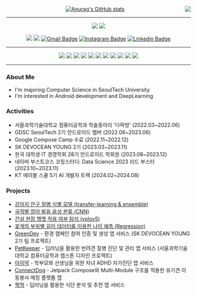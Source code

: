<!-- https://velog.io/@seondal/Github-Readme-%EA%BE%B8%EB%AF%B8%EA%B8%B0-%EC%B4%9D%EC%A0%95%EB%A6%AC#%EC%99%84%EC%84%B1 -->
<div align="center">
<img align="right" src="https://github-readme-stats.vercel.app/api/top-langs/?username=kang9366&hide=html&exclude_repo=kang9366.github.io,Android-Project,DL-Study,Data-Analysis,WebProgramming,TravelHelper,Android-Study,Java&langs_count=7"/>
  
[![Anurag's GitHub stats](https://github-readme-stats.vercel.app/api?username=kang9366)](https://github.com/kang9366/github-readme-stats)
  
  ---
  
<a href="https://github.com/kang9366"><img src="https://hits.seeyoufarm.com/api/count/incr/badge.svg?url=https%3A%2F%2Fgithub.com%2Fkang9366&count_bg=%23000000&title_bg=%23000000&icon=github.svg&icon_color=%23E7E7E7&title=GitHub&edge_flat=false)"/></a>
<a href="https://solved.ac/kang9366"><img src="http://mazassumnida.wtf/api/mini/generate_badge?boj=kang9366"/></a>
  <br>
  
<a href="https://velog.io/@kang9366"><img src="https://img.shields.io/badge/velog-3DDC84?style=flat-square&logo=Velog&logoColor=white"/></a>
<a href="https://play.google.com/store/apps/developer?id=강승구&hl=ko-KR"><img src="https://img.shields.io/badge/Google%20Play-4285F4?style=flat-square&logo=GooglePlay&logoColor=White"/></a>
[![Gmail Badge](https://img.shields.io/badge/-Gmail-d14836?style=flat-square&logo=Gmail&logoColor=white&link=mailto:kang93660817@gmail.com)](mailto:kang93660817@gmail.com)
[![Instagram Badge](https://img.shields.io/badge/-Instagram-dd2a7b?style=flat-square&logo=instagram&logoColor=white&link=https://www.instagram.com/98seung_9/)](https://www.instagram.com/98seung_9/)
[![Linkedin Badge](https://img.shields.io/badge/-LinkedIn-blue?style=flat-square&logo=Linkedin&logoColor=white&link=https://www.linkedin.com/in/승구-강-802269230/)](https://www.linkedin.com/in/승구-강-802269230/)
  
 ---
  
<img src="https://img.shields.io/badge/Python-3776AB?style=flat-square&logo=Python&logoColor=white">
<img src="https://img.shields.io/badge/Kotlin-7F52FF?style=flat-square&logo=Kotlin&logoColor=white">
<img src="https://img.shields.io/badge/C++-00599C?style=flat-square&logo=Cplusplus&logoColor=white">
<img src="https://img.shields.io/badge/R-276DC3?style=flat-square&logo=R&logoColor=white">
<img src="https://img.shields.io/badge/Dart-0175C2?style=flat-square&logo=Dart&logoColor=white">
<img src="https://img.shields.io/badge/Keras-D00000?style=flat-square&logo=Keras&logoColor=white">
<img src="https://img.shields.io/badge/pytorch-EE4C2C?style=flat-square&logo=pytorch&logoColor=white">
<img src="https://img.shields.io/badge/Android-3DDC84?style=flat-square&logo=Android&logoColor=white">
<img src="https://img.shields.io/badge/Flutter-02569B?style=flat-square&logo=Flutter&logoColor=white">
<img src="https://img.shields.io/badge/JetpackCompose-4285F4?style=flat-square&logo=JetpackCompose&logoColor=white">
<img src="https://img.shields.io/badge/Firebase-FFCA28?style=flat-square&logo=firebase&logoColor=black"/>
</div>

 ---
### About Me
* I'm majoring Computer Science in SeoulTech University
* I'm interested in Android development and DeepLearning

### Activities
* 서울과학기술대학교 컴퓨터공학과 학술동아리 '다락방' (2022.03~2022.06)
* GDSC SeoulTech 2기 안드로이드 멤버 (2022.08~2023.06)
* Google Compose Camp 수료 (2022.11~2022.12)
* SK DEVOCEAN YOUNG 2기 (2023.03~2023.11)
* 한국 대학생 IT 경영학회 28기 안드로이드 학회원 (2023.08~2023.12)
* 네이버 부스트코스 코칭스터디: Data Science 2023 리드 부스터 (2023.10~2023.11)
* KT 에이블 스쿨 5기 AI 개발자 트랙 (2024.02~2024.08)

### Projects
* [강아지 안구 질병 식별 모델 (transfer-learning & ensemble)](https://github.com/kang9366/PetKeeper-DL)
* [국적별 영어 발음 음성 분류 (CNN)](https://github.com/kang9366/English-Pronunciation-Classification)
* [건설 현장 헬멧 착용 여부 탐지 (yolov5)](https://github.com/kang9366/DL-Study/blob/main/Helmet_detection_train.ipynb)
* [꽃게의 부위별 길이 데이터를 이용한 나이 예측 (Regression)](https://github.com/kang9366/Data-Analysis/blob/main/%5BProject%5D%20Crab%20age%20predict.ipynb)
* [GreenDev](https://github.com/kang9366/GreenDev_Android) - 환경 캠페인 참여 인증 및 생성 앱 서비스 (SK DEVOCEAN YOUNG 2기 팀 프로젝트)
* [PetKeeper](https://github.com/kang9366/PetKeeper-Android) - 딥러닝을 활용한 반려견 질병 진단 및 관리 앱 서비스 (서울과학기술대학교 컴퓨터공학과 캡스톤 디자인 프로젝트)
* [아이약](https://github.com/kang9366/HDmedi_Android) - 학부모와 선생님을 위한 자녀 ADHD 자가진단 앱 서비스
* [ConnectDog](https://github.com/kang9366/ConnectDog-AOS) - Jetpack Compose와 Multi-Module 구조를 적용한 유기견 이동봉사 매칭 플랫폼 앱
* [찍먹](https://github.com/kang9366/JjikMuk-AOS) - 딥러닝을 활용한 식단 분석 및 추천 앱 서비스
